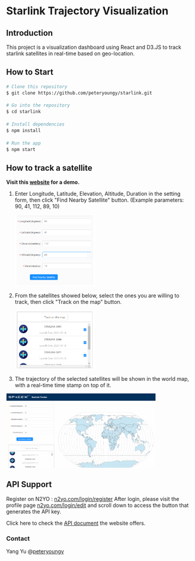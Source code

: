 # Starlink Trajectory Visualization

## Introduction

This project is a visualization dashboard using React and D3.JS to track starlink satellites in real-time based on geo-location.

## How to Start

```bash
# Clone this repository
$ git clone https://github.com/peteryoungy/starlink.git

# Go into the repository
$ cd starlink

# Install dependencies
$ npm install

# Run the app
$ npm start
```

## How to track a satellite

**Visit this [website](http://3.133.82.141:3000) for a demo.**

1. Enter Longitude, Latitude, Elevation, Altitude, Duration in the setting form, then click "Find Nearby Satellite" button. (Example parameters: 90, 41, 112, 89, 10)

   <p align='left'>
   	<img src='./README.assets/image-20220806014918897.png' width=45%>    
   </p>

2. From the satellites showed below, select the ones you are willing to track, then click "Track on the map" button.

   <p align='left'>
   	<img src='./README.assets/image-20220806013049935.png' width=45%>    
   </p>

3. The trajectory of the selected satellites will be shown in the world map, with a real-time time stamp on top of it.

<p align='left'>
	<img src='./README.assets/demo.gif' width=80%>    
</p>

## API Support

Register on N2YO : [n2yo.com/login/register](https://www.n2yo.com/login/register/)  After login, please visit the profile page [n2yo.com/login/edit](https://www.n2yo.com/login/edit) and scroll down to access the button that generates the API key.

Click here to check the [API document](n2yo.com/api/) the website offers.

### Contact

Yang Yu @[peteryoungy](https://github.com/peteryoungy)
